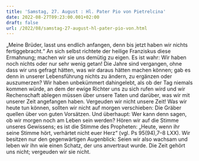 ```yaml
---
title: 'Samstag, 27. August : Hl. Pater Pio von Pietrelcina'
date: 2022-08-27T09:23:00.001+02:00
draft: false
url: /2022/08/samstag-27-august-hl-pater-pio-von.html
---
```


„Meine Brüder, lasst uns endlich anfangen, denn bis jetzt haben wir nichts fertiggebracht.“ An sich selbst richtete der heilige Franziskus diese Ermahnung; machen wir sie uns demütig zu eigen. Es ist wahr: Wir haben noch nichts oder nur sehr wenig getan! Die Jahre sind vergangen, ohne dass wir uns gefragt hätten, was wir daraus hätten machen können; gab es denn in unserer Lebensführung nichts zu ändern, zu ergänzen oder auszumerzen? Wir haben unbekümmert dahingelebt, als ob der Tag niemals kommen würde, an dem der ewige Richter uns zu sich rufen wird und wir Rechenschaft ablegen müssen über unsere Taten und darüber, was wir mit unserer Zeit angefangen haben. Vergeuden wir nicht unsere Zeit! Was wir heute tun können, sollten wir nicht auf morgen verschieben: Die Gräber quellen über von guten Vorsätzen. Und überhaupt: Wer kann denn sagen, ob wir morgen noch am Leben sein werden? Hören wir auf die Stimme unseres Gewissens; es ist die Stimme des Propheten: „Heute, wenn ihr seine Stimme hört, verhärtet nicht euer Herz“ (vgl. Ps 95(94),7–8 LXX). Wir besitzen nur den gegenwärtigen Augenblick: Seien wir also wachsam und leben wir ihn wie einen Schatz, der uns anvertraut wurde. Die Zeit gehört uns nicht; vergeuden wir sie nicht.